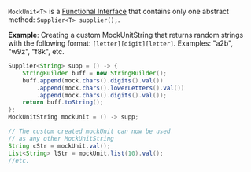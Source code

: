 `MockUnit<T>` is a [Functional Interface](https://docs.oracle.com/javase/8/docs/api/java/util/function/package-summary.html) that contains only one abstract method: `Supplier<T> supplier();`.

**Example**: Creating a custom MockUnitString that returns random strings with the following format: `[letter][digit][letter]`. Examples: "a2b", "w9z", "f8k", etc.

```java
Supplier<String> supp = () -> {
    StringBuilder buff = new StringBuilder();
    buff.append(mock.chars().digits().val())
        .append(mock.chars().lowerLetters().val())
        .append(mock.chars().digits().val());
    return buff.toString();
};
MockUnitString mockUnit = () -> supp;

// The custom created mockUnit can now be used
// as any other MockUnitString
String cStr = mockUnit.val();
List<String> lStr = mockUnit.list(10).val();
//etc.
```







